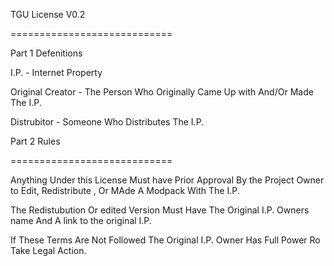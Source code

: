 TGU License V0.2

============================

Part 1 Defenitions

I.P. - Internet Property

Original Creator - The Person Who Originally Came Up with And/Or Made The I.P.

Distrubitor - Someone Who Distributes The I.P.

Part 2 Rules

============================

Anything Under this License Must have Prior Approval By the Project Owner to Edit, Redistribute , Or MAde A Modpack With The I.P.

The Redistubution Or edited Version Must Have The Original I.P. Owners name And A link to the original I.P.

If These Terms Are Not Followed The Original I.P. Owner Has Full Power Ro Take Legal Action.
